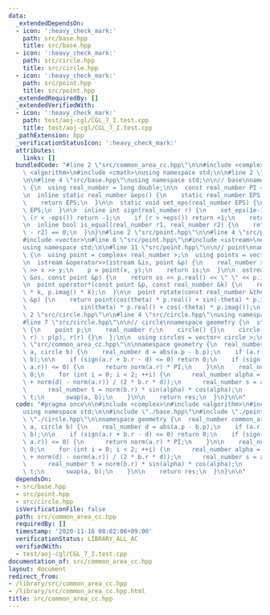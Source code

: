 ```yaml
---
data:
  _extendedDependsOn:
  - icon: ':heavy_check_mark:'
    path: src/base.hpp
    title: src/base.hpp
  - icon: ':heavy_check_mark:'
    path: src/circle.hpp
    title: src/circle.hpp
  - icon: ':heavy_check_mark:'
    path: src/point.hpp
    title: src/point.hpp
  _extendedRequiredBy: []
  _extendedVerifiedWith:
  - icon: ':heavy_check_mark:'
    path: test/aoj-cgl/CGL_7_I.test.cpp
    title: test/aoj-cgl/CGL_7_I.test.cpp
  _pathExtension: hpp
  _verificationStatusIcon: ':heavy_check_mark:'
  attributes:
    links: []
  bundledCode: "#line 2 \"src/common_area_cc.hpp\"\n\n#include <complex>\n#include\
    \ <algorithm>\n#include <cmath>\nusing namespace std;\n\n#line 2 \"src/base.hpp\"\
    \n\n#line 4 \"src/base.hpp\"\nusing namespace std;\n\n// base\nnamespace geometry\
    \ {\n  using real_number = long double;\n\n  const real_number PI = acos(-1);\n\
    \n  inline static real_number &eps() {\n    static real_number EPS = 1e-10;\n\
    \    return EPS;\n  }\n\n  static void set_eps(real_number EPS) {\n    eps() =\
    \ EPS;\n  }\n\n  inline int sign(real_number r) {\n    set_eps(1e-10);\n    if\
    \ (r < -eps()) return -1;\n    if (r > +eps()) return +1;\n    return 0;\n  }\n\
    \n  inline bool is_equal(real_number r1, real_number r2) {\n    return sign(r1\
    \ - r2) == 0;\n  }\n}\n#line 2 \"src/point.hpp\"\n\n#line 4 \"src/point.hpp\"\n\
    #include <vector>\n#line 6 \"src/point.hpp\"\n#include <istream>\n#include <ostream>\n\
    using namespace std;\n\n#line 11 \"src/point.hpp\"\n\n// point\nnamespace geometry\
    \ {\n  using point = complex< real_number >;\n  using points = vector< point >;\n\
    \n  istream &operator>>(istream &is, point &p) {\n    real_number x, y;\n    is\
    \ >> x >> y;\n    p = point(x, y);\n    return is;\n  }\n\n  ostream &operator<<(ostream\
    \ &os, const point &p) {\n    return os << p.real() << \" \" << p.imag();\n  }\n\
    \n  point operator*(const point &p, const real_number &k) {\n    return point(p.real()\
    \ * k, p.imag() * k);\n  }\n\n  point rotate(const real_number &theta, const point\
    \ &p) {\n    return point(cos(theta) * p.real() + sin(-theta) * p.imag(),\n  \
    \               sin(theta) * p.real() + cos(-theta) * p.imag());\n  }\n}\n#line\
    \ 2 \"src/circle.hpp\"\n\n#line 4 \"src/circle.hpp\"\nusing namespace std;\n\n\
    #line 7 \"src/circle.hpp\"\n\n// circle\nnamespace geometry {\n  struct circle\
    \ {\n    point p;\n    real_number r;\n    circle() {}\n    circle(point p, real_number\
    \ r) : p(p), r(r) {}\n  };\n\n  using circles = vector< circle >;\n}\n#line 11\
    \ \"src/common_area_cc.hpp\"\n\nnamespace geometry {\n  real_number common_area_cc(circle\
    \ a, circle b) {\n    real_number d = abs(a.p - b.p);\n    if (a.r > b.r) swap(a,\
    \ b);\n\n    if (sign(a.r + b.r - d) <= 0) return 0;\n    if (sign(d - (b.r -\
    \ a.r)) <= 0) {\n      return norm(a.r) * PI;\n    }\n\n    real_number res =\
    \ 0;\n    for (int i = 0; i < 2; ++i) {\n      real_number alpha = acos((norm(b.r)\
    \ + norm(d) - norm(a.r)) / (2 * b.r * d));\n      real_number s = alpha * norm(b.r);\n\
    \      real_number t = norm(b.r) * sin(alpha) * cos(alpha);\n      res += s -\
    \ t;\n      swap(a, b);\n    }\n\n    return res;\n  }\n}\n\n"
  code: "#pragma once\n\n#include <complex>\n#include <algorithm>\n#include <cmath>\n\
    using namespace std;\n\n#include \"./base.hpp\"\n#include \"./point.hpp\"\n#include\
    \ \"./circle.hpp\"\n\nnamespace geometry {\n  real_number common_area_cc(circle\
    \ a, circle b) {\n    real_number d = abs(a.p - b.p);\n    if (a.r > b.r) swap(a,\
    \ b);\n\n    if (sign(a.r + b.r - d) <= 0) return 0;\n    if (sign(d - (b.r -\
    \ a.r)) <= 0) {\n      return norm(a.r) * PI;\n    }\n\n    real_number res =\
    \ 0;\n    for (int i = 0; i < 2; ++i) {\n      real_number alpha = acos((norm(b.r)\
    \ + norm(d) - norm(a.r)) / (2 * b.r * d));\n      real_number s = alpha * norm(b.r);\n\
    \      real_number t = norm(b.r) * sin(alpha) * cos(alpha);\n      res += s -\
    \ t;\n      swap(a, b);\n    }\n\n    return res;\n  }\n}\n\n"
  dependsOn:
  - src/base.hpp
  - src/point.hpp
  - src/circle.hpp
  isVerificationFile: false
  path: src/common_area_cc.hpp
  requiredBy: []
  timestamp: '2020-11-16 08:02:06+09:00'
  verificationStatus: LIBRARY_ALL_AC
  verifiedWith:
  - test/aoj-cgl/CGL_7_I.test.cpp
documentation_of: src/common_area_cc.hpp
layout: document
redirect_from:
- /library/src/common_area_cc.hpp
- /library/src/common_area_cc.hpp.html
title: src/common_area_cc.hpp
---
```

